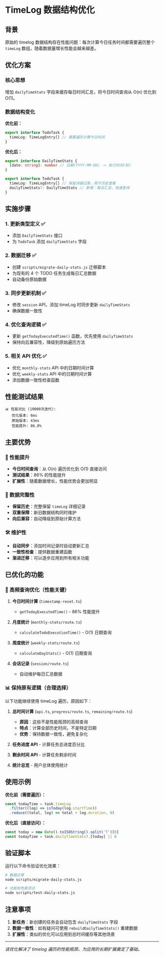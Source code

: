 # TimeLog 数据结构优化

## 背景

原始的 timelog 数据结构存在性能问题：每次计算今日任务时间都需要遍历整个 `timeLog` 数组，随着数据量增长性能会越来越差。

## 优化方案

### 核心思想

增加 `dailyTimeStats` 字段来缓存每日时间汇总，将今日时间查询从 O(n) 优化到 O(1)。

### 数据结构变化

**优化前：**

```typescript
export interface TodoTask {
  timeLog: TimeLogEntry[] // 需要遍历计算今日时间
}
```

**优化后：**

```typescript
export interface DailyTimeStats {
  [date: string]: number // 日期(YYYY-MM-DD) -> 执行时间(秒)
}

export interface TodoTask {
  timeLog: TimeLogEntry[] // 保留详细记录，用于历史查看
  dailyTimeStats?: DailyTimeStats // 新增：每日汇总，快速查询
}
```

## 实施步骤

### 1. 更新类型定义 ✅

- 添加 `DailyTimeStats` 接口
- 为 `TodoTask` 添加 `dailyTimeStats` 字段

### 2. 数据迁移 ✅

- 创建 `scripts/migrate-daily-stats.js` 迁移脚本
- 为现有的 4 个 TODO 任务生成每日汇总数据
- 自动备份原始数据

### 3. 同步更新机制 ✅

- 修改 `session` API，添加 timeLog 时同步更新 `dailyTimeStats`
- 确保数据一致性

### 4. 优化查询逻辑 ✅

- 更新 `getTodayExecutedTime()` 函数，优先使用 `dailyTimeStats`
- 保持向后兼容性，降级到原始遍历方法

### 5. 相关 API 优化 ✅

- 优化 `monthly-stats` API 中的日期时间计算
- 优化 `weekly-stats` API 中的日期时间计算
- 添加数据一致性检查函数

## 性能测试结果

```
📊 性能对比 (10000次迭代):
   优化版本: 6ms
   原始版本: 43ms
   性能提升: 86.0%
```

## 主要优势

### 🚀 性能提升

- **今日时间查询**：从 O(n) 遍历优化到 O(1) 直接访问
- **测试结果**：86% 的性能提升
- **扩展性**：随着数据增长，性能优势会更加明显

### 🔄 数据完整性

- **保留历史**：完整保留 `timeLog` 详细记录
- **双重保障**：新旧数据结构同时维护
- **向后兼容**：自动降级到原始计算方法

### 🛠 维护性

- **自动同步**：添加时间记录时自动更新汇总
- **一致性检查**：提供数据重建函数
- **渐进迁移**：可以逐步应用到所有相关功能

## 已优化的功能

### 🚀 高频查询优化（性能关键）

1. **今日时间计算** (`timestamp-reset.ts`)
   - `getTodayExecutedTime()` - 86% 性能提升
2. **月度统计** (`monthly-stats/route.ts`)
   - `calculateTodoExecutionTime()` - O(1) 日期查询
3. **周度统计** (`weekly-stats/route.ts`)

   - `calculateDayStats()` - O(1) 日期查询

4. **会话记录** (`session/route.ts`)
   - 自动维护每日汇总数据

### 📊 保持原有逻辑（合理选择）

以下功能继续使用 timeLog 遍历，原因如下：

1. **总时间计算** (`api.ts`, `progress/route.ts`, `remaining/route.ts`)

   - **原因**：这些不是性能瓶颈的高频查询
   - **特点**：计算全部历史时间，不是特定日期
   - **优势**：保持数据一致性，避免复杂化

2. **任务进度 API** - 计算任务总进度百分比
3. **剩余时间 API** - 计算任务剩余时间
4. **统计总览** - 用户总体使用统计

## 使用示例

**优化前（需要遍历）：**

```typescript
const todayTime = task.timeLog
  .filter((log) => isToday(log.startTime))
  .reduce((total, log) => total + log.duration, 0)
```

**优化后（直接访问）：**

```typescript
const today = new Date().toISOString().split('T')[0]
const todayTime = task.dailyTimeStats?.[today] || 0
```

## 验证脚本

运行以下命令验证优化效果：

```bash
# 数据迁移
node scripts/migrate-daily-stats.js

# 功能和性能测试
node scripts/test-daily-stats.js
```

## 注意事项

1. **新任务**：新创建的任务会自动包含 `dailyTimeStats` 字段
2. **数据一致性**：如有疑问可使用 `rebuildDailyTimeStats()` 重建数据
3. **扩展性**：类似的优化可以应用到总时间缓存等其他场景

---

_该优化解决了 timelog 遍历的性能瓶颈，为应用的长期扩展奠定了基础。_
